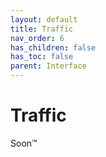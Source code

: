 ```yaml
---
layout: default
title: Traffic
nav_order: 6
has_children: false
has_toc: false
parent: Interface
---
```


# Traffic

Soon™